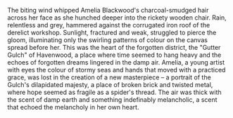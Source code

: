 The biting wind whipped Amelia Blackwood's charcoal-smudged hair across her face as she hunched deeper into the rickety wooden chair.  Rain, relentless and grey, hammered against the corrugated iron roof of the derelict workshop.  Sunlight, fractured and weak, struggled to pierce the gloom, illuminating only the swirling patterns of colour on the canvas spread before her.  This was the heart of the forgotten district, the "Gutter Gulch" of Havenwood, a place where time seemed to hang heavy and the echoes of forgotten dreams lingered in the damp air.  Amelia, a young artist with eyes the colour of stormy seas and hands that moved with a practiced grace, was lost in the creation of a new masterpiece – a portrait of the Gulch's dilapidated majesty, a place of broken brick and twisted metal, where hope seemed as fragile as a spider's thread.  The air was thick with the scent of damp earth and something indefinably melancholic, a scent that echoed the melancholy in her own heart.
